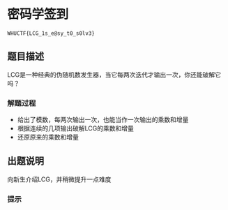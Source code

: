 # 密码学签到
`WHUCTF{LCG_1s_e@sy_t0_s0lv3}`
## 题目描述
LCG是一种经典的伪随机数发生器，当它每两次迭代才输出一次，你还能破解它吗？

### 解题过程
- 给出了模数，每两次输出一次，也能当作一次输出的乘数和增量
- 根据连续的几项输出破解LCG的乘数和增量
- 还原原来的乘数和增量

## 出题说明
向新生介绍LCG，并稍微提升一点难度

### 提示
